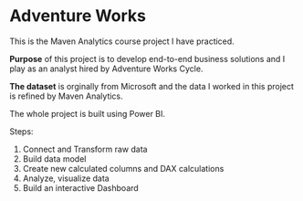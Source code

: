 # Adventure Works

This is the Maven Analytics course project I have practiced.

**Purpose** of this project is to develop end-to-end business solutions and I play as an analyst hired by Adventure Works Cycle.

**The dataset** is orginally from Microsoft and the data I worked in this project is refined by Maven Analytics. 

The whole project is built using Power BI. 

Steps:
1. Connect and Transform raw data
2. Build data model
3. Create new calculated columns and DAX calculations
4. Analyze, visualize data
5. Build an interactive Dashboard



